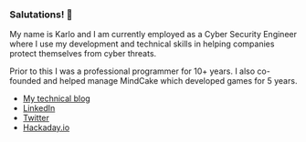 ### Salutations! 👋
My name is Karlo and I am currently employed as a Cyber Security Engineer where I use my development and technical skills in helping companies protect themselves from cyber threats.

Prior to this I was a professional programmer for 10+ years. I also co-founded and helped manage MindCake which developed games for 5 years.

* [My technical blog](https://www.accidentalrebel.com/)
* [LinkedIn](https://www.linkedin.com/in/juan-karlo-licudine/)
* [Twitter](https://twitter.com/accidentalrebel)
* [Hackaday.io](https://hackaday.io/projects/hacker/390192)
